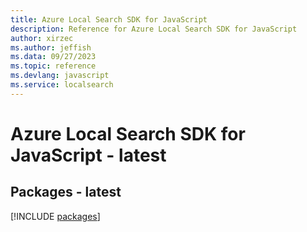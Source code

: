 ```yaml
---
title: Azure Local Search SDK for JavaScript
description: Reference for Azure Local Search SDK for JavaScript
author: xirzec
ms.author: jeffish
ms.data: 09/27/2023
ms.topic: reference
ms.devlang: javascript
ms.service: localsearch
---
```

# Azure Local Search SDK for JavaScript - latest
## Packages - latest
[!INCLUDE [packages](local-search-index.md)]